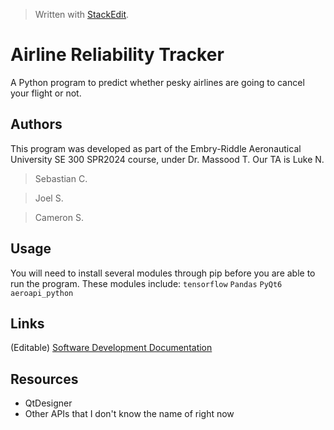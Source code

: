 > Written with [StackEdit](https://stackedit.io/).
# Airline Reliability Tracker
A Python program to predict whether pesky airlines are going to cancel your flight or not.
## Authors
This program was developed as part of the Embry-Riddle Aeronautical University SE 300 SPR2024 course, under Dr. Massood  T.  Our TA is Luke N.
> Sebastian C.

> Joel S.

> Cameron S.

## Usage
You will need to install several modules through pip before you are able to run the program.  These modules include:
`tensorflow`
`Pandas`
`PyQt6`
`aeroapi_python`
## Links
(Editable) [Software Development Documentation](https://myerauedu-my.sharepoint.com/:w:/g/personal/steuberj_my_erau_edu/EYvoQNTxkgFJkLx0au-UOOwBQ6WxDHJTntgkBsuOsgFkaQ?e=Ii6EkC)
## Resources

 - QtDesigner
 - Other APIs that I don't know the name of right now

